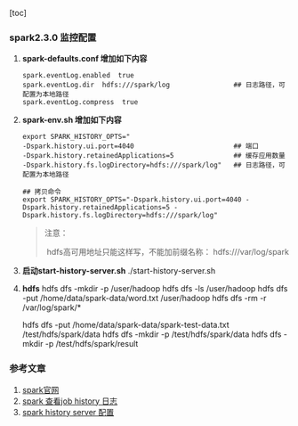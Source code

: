 [toc]

### spark2.3.0 监控配置

1. **spark-defaults.conf 增加如下内容**

   ```
   spark.eventLog.enabled  true
   spark.eventLog.dir  hdfs:///spark/log          		## 日志路径，可配置为本地路径
   spark.eventLog.compress  true
   ```

2. **spark-env.sh 增加如下内容**

   ```
   export SPARK_HISTORY_OPTS="
   -Dspark.history.ui.port=4040                         ## 端口
   -Dspark.history.retainedApplications=5               ## 缓存应用数量
   -Dspark.history.fs.logDirectory=hdfs:///spark/log"   ## 日志路径，可配置为本地路径
   
   ## 拷贝命令
   export SPARK_HISTORY_OPTS="-Dspark.history.ui.port=4040 -Dspark.history.retainedApplications=5 -Dspark.history.fs.logDirectory=hdfs:///spark/log"
   ```

   > 注意：
   >
   > ​	hdfs高可用地址只能这样写，不能加前缀名称： hdfs:///var/log/spark  
   
3. **启动start-history-server.sh**
    ./start-history-server.sh

4. **hdfs**
   hdfs dfs -mkdir -p /user/hadoop
   hdfs dfs -ls /user/hadoop
   hdfs dfs -put /home/data/spark-data/word.txt /user/hadoop
   hdfs dfs -rm -r /var/log/spark/*

   hdfs dfs -put /home/data/spark-data/spark-test-data.txt /test/hdfs/spark/data
   hdfs dfs -mkdir -p /test/hdfs/spark/data
   hdfs dfs -mkdir -p /test/hdfs/spark/result

### 参考文章

1. [spark官网](http://spark.apache.org/docs/2.2.1/monitoring.html)
2. [spark 查看job history 日志](https://blog.csdn.net/stark_summer/article/details/46459701)
3. [spark history server 配置](https://blog.csdn.net/shenfuli/article/details/52948320)